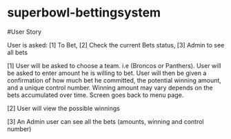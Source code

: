 # superbowl-bettingsystem


#User Story

User is asked:
[1] To Bet, [2] Check the current Bets status, [3] Admin to see all bets

[1]
User will be asked to choose a team. i.e (Broncos or Panthers).
User will be asked to enter amount he is willing to bet.
User will then be given a confirmation of how much bet he committed, the potential winning amount, and a unique control number.
Winning amount may vary depends on the bets accumulated over time.
Screen goes back to menu page.

[2]
User will view the possible winnings

[3]
An Admin user can see all the bets (amounts, winning and control number)

